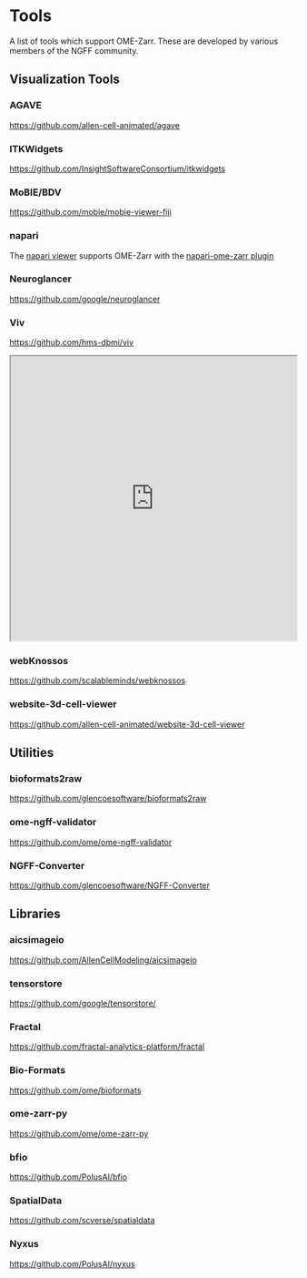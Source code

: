 # Tools

A list of tools which support OME-Zarr. These are developed by various members of the NGFF community.

## Visualization Tools

### AGAVE
<https://github.com/allen-cell-animated/agave>


### ITKWidgets
<https://github.com/InsightSoftwareConsortium/itkwidgets>


### MoBIE/BDV
<https://github.com/mobie/mobie-viewer-fiji>


### napari
The [napari viewer](https://github.com/napari/napari) supports OME-Zarr with the [napari-ome-zarr plugin](https://github.com/ome/napari-ome-zarr)


### Neuroglancer
<https://github.com/google/neuroglancer>


### Viv
<https://github.com/hms-dbmi/viv>

<iframe style="width: 100%; height: 500px" name="vizarr" src="https://hms-dbmi.github.io/vizarr/v0.1/?source=https://uk1s3.embassy.ebi.ac.uk/idr/zarr/v0.1/4495402.zarr">
</iframe>


### webKnossos
<https://github.com/scalableminds/webknossos>


### website-3d-cell-viewer
<https://github.com/allen-cell-animated/website-3d-cell-viewer>


## Utilities

### bioformats2raw
<https://github.com/glencoesoftware/bioformats2raw>


### ome-ngff-validator
<https://github.com/ome/ome-ngff-validator>


### NGFF-Converter
<https://github.com/glencoesoftware/NGFF-Converter>


## Libraries

### aicsimageio
<https://github.com/AllenCellModeling/aicsimageio>


### tensorstore
<https://github.com/google/tensorstore/>


### Fractal
<https://github.com/fractal-analytics-platform/fractal>


### Bio-Formats
<https://github.com/ome/bioformats>


### ome-zarr-py
<https://github.com/ome/ome-zarr-py>


### bfio
<https://github.com/PolusAI/bfio>


### SpatialData
<https://github.com/scverse/spatialdata>


### Nyxus
<https://github.com/PolusAI/nyxus>
